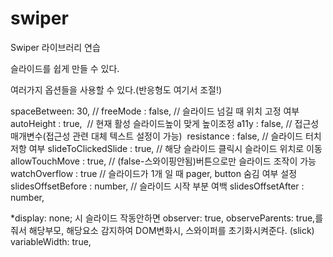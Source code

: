 # swiper

Swiper 라이브러리 연습

슬라이드를 쉽게 만들 수 있다.

여러가지 옵션들을 사용할 수 있다.(반응형도 여기서 조절!)

<script>       
    var swiper = new Swiper(".mySwiper", {         
      spaceBetween: 30,    // 슬라이드 사이 여백
      slidesPerView : 'auto', // 한 슬라이드에 보여줄 갯수        
      centeredSlides: true,    //센터모드        
      autoplay: {     //자동슬라이드 (false-비활성화)          
        delay: 2500, // 시간 설정          
        disableOnInteraction: false, // false-스와이프 후 자동 재생        
      },
        loop : false,   // 슬라이드 반복 여부
        loopAdditionalSlides : 1, 
        // 슬라이드 반복 시 마지막 슬라이드에서 다음 슬라이드가 보여지지 않는 현상 수정         
        pagination: { // 호출(pager) 여부          
          el: ".swiper-pagination", //버튼을 담을 태그 설정          
          clickable: true, // 버튼 클릭 여부        
        },         
        navigation: {   // 버튼          
          nextEl: ".swiper-button-next",           
          prevEl: ".swiper-button-prev",         
        },       
  });
    </script>
spaceBetween: 30, //
freeMode : false, // 슬라이드 넘길 때 위치 고정 여부
autoHeight : true,  // 현재 활성 슬라이드높이 맞게 높이조정
a11y : false, // 접근성 매개변수(접근성 관련 대체 텍스트 설정이 가능) 
resistance : false, // 슬라이드 터치 저항 여부
slideToClickedSlide : true, // 해당 슬라이드 클릭시 슬라이드 위치로 이동
allowTouchMove : true, // (false-스와이핑안됨)버튼으로만 슬라이드 조작이 가능
watchOverflow : true // 슬라이드가 1개 일 때 pager, button 숨김 여부 설정
slidesOffsetBefore : number, // 슬라이드 시작 부분 여백
slidesOffsetAfter : number, 



*display: none; 시 슬라이드 작동안하면 observer: true, observeParents: true,를 줘서 해당부모, 해당요소 감지하여 DOM변화시, 스와이퍼를 초기화시켜준다. (slick) variableWidth: true,
